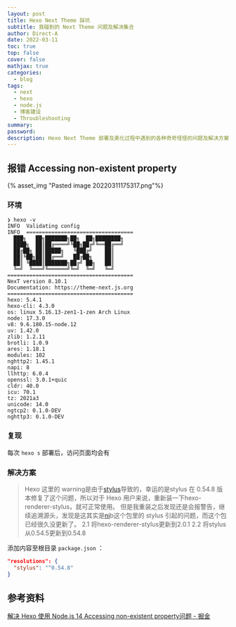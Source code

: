 ```yaml
---
layout: post
title: Hexo Next Theme 踩坑
subtitle: 我碰到的 Next Theme 问题及解决集合
author: Direct-A
date: 2022-03-11
toc: true
top: false
cover: false
mathjax: true
categories:
  - blog
tags:
  - next
  - hexo
  - node.js
  - 博客建设
  - Throubleshooting
summary:
password:
description: Hexo Next Theme 部署及美化过程中遇到的各种奇奇怪怪的问题及解决方案，不定期更新
---
```


## 报错 Accessing non-existent property

{% asset_img "Pasted image 20220311175317.png"%}

### 环境

```shell
❯ hexo -v
INFO  Validating config
INFO  ==================================
  ███╗   ██╗███████╗██╗  ██╗████████╗
  ████╗  ██║██╔════╝╚██╗██╔╝╚══██╔══╝
  ██╔██╗ ██║█████╗   ╚███╔╝    ██║
  ██║╚██╗██║██╔══╝   ██╔██╗    ██║
  ██║ ╚████║███████╗██╔╝ ██╗   ██║
  ╚═╝  ╚═══╝╚══════╝╚═╝  ╚═╝   ╚═╝
========================================
NexT version 8.10.1
Documentation: https://theme-next.js.org
========================================
hexo: 5.4.1
hexo-cli: 4.3.0
os: linux 5.16.13-zen1-1-zen Arch Linux
node: 17.3.0
v8: 9.6.180.15-node.12
uv: 1.42.0
zlib: 1.2.11
brotli: 1.0.9
ares: 1.18.1
modules: 102
nghttp2: 1.45.1
napi: 8
llhttp: 6.0.4
openssl: 3.0.1+quic
cldr: 40.0
icu: 70.1
tz: 2021a3
unicode: 14.0
ngtcp2: 0.1.0-DEV
nghttp3: 0.1.0-DEV
```

### 复现

每次 `hexo s` 部署后，访问页面均会有


### 解决方案

> Hexo 这里的 warning是由于[stylus](https://link.juejin.cn/?target=https%3A%2F%2Flink.zhihu.com%2F%3Ftarget%3Dhttps%253A%2F%2Fgithub.com%2Fstylus%2Fstylus "https://link.zhihu.com/?target=https%3A//github.com/stylus/stylus")导致的，幸运的是stylus 在 0.54.8 版本修复了这个问题，所以对于 Hexo 用户来说，重新装一下hexo-renderer-stylus，就可正常使用。
> 但是我重装之后发现还是会报警告，继续追溯源头，发现是这其实是[ni](https://link.juejin.cn/?target=https%3A%2F%2Flink.zhihu.com%2F%3Ftarget%3Dhttps%253A%2F%2Fwww.npmjs.com%2Fpackage%2Fnib "https://link.zhihu.com/?target=https%3A//www.npmjs.com/package/nib")b这个包里的 stylus 引起的问题，而这个包已经很久没更新了。
> 2.1 将hexo-renderer-stylus更新到2.0.1
> 2.2 将stylus 从0.54.5更新到0.54.8

添加内容至根目录 `package.json` ：
```json
"resolutions": {
  "stylus": "^0.54.8"
}
```


## 参考资料

[解决 Hexo 使用 Node.js 14 Accessing non-existent property问题 - 掘金](https://juejin.cn/post/7003301549359235086)
